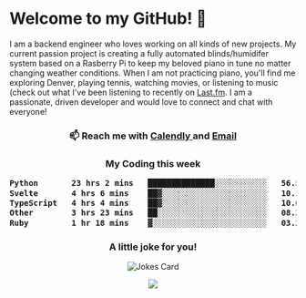 <h1> Welcome to my GitHub! 👋 </h1>


  I am a backend engineer who loves working on all kinds of new projects. My current passion project is creating a fully automated blinds/humidifer system based on a Rasberry Pi to keep my beloved piano in tune no matter changing weather conditions. When I am not practicing piano, you'll find me exploring Denver, playing tennis, watching movies, or listening to music (check out what I've been listening to recently on [Last.fm](https://www.last.fm/user/mballa000). I am a passionate, driven developer and would love to connect and chat with everyone!

<h3 align = "center"> 📫 Reach me with <a href = "https://calendly.com/msbrandt00/30min"> Calendly </a> and <a href="mailto:msbrandt00@gmail.com">Email</a> 
 </h3>


 
<div align = "center"
[![Anurag's GitHub stats](https://github-readme-stats.vercel.app/api?username=mbrandt00)](https://github.com/anuraghazra/github-readme-stats)
          </div>
<h3 align="center">
  My Coding this week
<!--START_SECTION:waka-->

```txt
Python       23 hrs 2 mins   ██████████████░░░░░░░░░░░   56.59 %
Svelte       4 hrs 6 mins    ██▓░░░░░░░░░░░░░░░░░░░░░░   10.11 %
TypeScript   4 hrs 4 mins    ██▓░░░░░░░░░░░░░░░░░░░░░░   10.02 %
Other        3 hrs 23 mins   ██░░░░░░░░░░░░░░░░░░░░░░░   08.32 %
Ruby         1 hr 18 mins    ▓░░░░░░░░░░░░░░░░░░░░░░░░   03.23 %
```

<!--END_SECTION:waka-->

### A little joke for you!

![Jokes Card](https://readme-jokes.vercel.app/api?hideBorder)

<a href="https://www.linkedin.com/in/mbrandt00/"><img src="https://img.shields.io/badge/linkedin-%230077B5.svg?&style=for-the-badge&logo=linkedin&logoColor=white" /></a>
